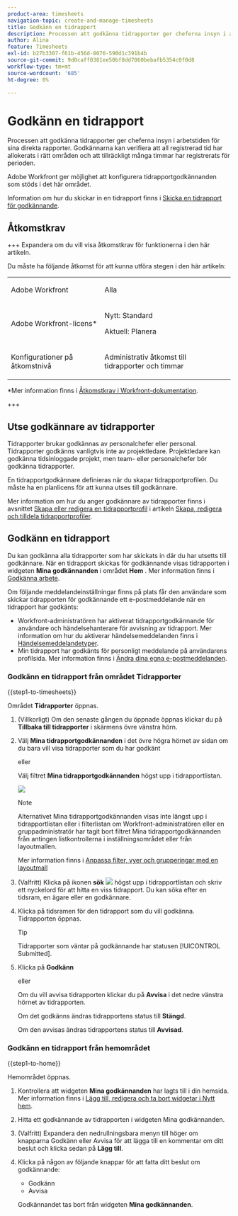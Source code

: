 ```yaml
---
product-area: timesheets
navigation-topic: create-and-manage-timesheets
title: Godkänn en tidrapport
description: Processen att godkänna tidrapporter ger cheferna insyn i arbetstiden för sina direkta rapporter. Godkännarna kan verifiera att all registrerad tid har allokerats i rätt områden och att tillräckligt många timmar har registrerats för perioden.
author: Alina
feature: Timesheets
exl-id: b27b3307-f61b-456d-8076-590d1c391b4b
source-git-commit: 9d0caff0381ee50bf8dd7060bebafb5354c0f0d8
workflow-type: tm+mt
source-wordcount: '685'
ht-degree: 0%

---
```


# Godkänn en tidrapport

<!--Audited: 8/2024-->

Processen att godkänna tidrapporter ger cheferna insyn i arbetstiden för sina direkta rapporter. Godkännarna kan verifiera att all registrerad tid har allokerats i rätt områden och att tillräckligt många timmar har registrerats för perioden.

Adobe Workfront ger möjlighet att konfigurera tidrapportgodkännanden som stöds i det här området.

Information om hur du skickar in en tidrapport finns i [Skicka en tidrapport för godkännande](../../timesheets/create-and-manage-timesheets/submit-timesheet-for-approval.md).

## Åtkomstkrav

+++ Expandera om du vill visa åtkomstkrav för funktionerna i den här artikeln.

Du måste ha följande åtkomst för att kunna utföra stegen i den här artikeln:

<table style="table-layout:auto"> 
 <col> 
 </col> 
 <col> 
 </col> 
 <tbody> 
  <tr> 
   <td role="rowheader"><p>Adobe Workfront</p></td> 
   <td> <p>Alla</p> </td> 
  </tr> 
  <tr> 
   <td role="rowheader"><p>Adobe Workfront-licens*</p></td> 
   <td> <p>Nytt: Standard</p>
   <p>Aktuell: Planera </p> 
   <tr> 
   <td role="rowheader">Konfigurationer på åtkomstnivå</td> 
   <td> <p>Administrativ åtkomst till tidrapporter och timmar </p> </td> 
  </tr>

</td> 
  </tr> 
 </tbody> 
</table>

*Mer information finns i [Åtkomstkrav i Workfront-dokumentation](/help/quicksilver/administration-and-setup/add-users/access-levels-and-object-permissions/access-level-requirements-in-documentation.md).

+++

## Utse godkännare av tidrapporter

Tidrapporter brukar godkännas av personalchefer eller personal. Tidrapporter godkänns vanligtvis inte av projektledare. Projektledare kan godkänna tidsinloggade projekt, men team- eller personalchefer bör godkänna tidrapporter.

En tidrapportgodkännare definieras när du skapar tidrapportprofilen. Du måste ha en planlicens för att kunna utses till godkännare.

Mer information om hur du anger godkännare av tidrapporter finns i avsnittet [Skapa eller redigera en tidrapportprofil](../../timesheets/create-and-manage-timesheets/create-timesheet-profiles.md#create) i artikeln [Skapa, redigera och tilldela tidrapportprofiler](../../timesheets/create-and-manage-timesheets/create-timesheet-profiles.md).

## Godkänn en tidrapport

Du kan godkänna alla tidrapporter som har skickats in där du har utsetts till godkännare. När en tidrapport skickas för godkännande visas tidrapporten i widgeten **Mina godkännanden** i området **Hem** . Mer information finns i [Godkänna arbete](../../review-and-approve-work/manage-approvals/approving-work.md).

Om följande meddelandeinställningar finns på plats får den användare som skickar tidrapporten för godkännande ett e-postmeddelande när en tidrapport har godkänts:

* Workfront-administratören har aktiverat tidrapportgodkännande för användare och händelsehanterare för avvisning av tidrapport. Mer information om hur du aktiverar händelsemeddelanden finns i [Händelsemeddelandetyper](../../administration-and-setup/manage-workfront/emails/event-notifications-available-in-wf.md).
* Min tidrapport har godkänts för personligt meddelande på användarens profilsida. Mer information finns i [Ändra dina egna e-postmeddelanden](/help/quicksilver/workfront-basics/using-notifications/activate-or-deactivate-your-own-event-notifications.md).

### Godkänn en tidrapport från området Tidrapporter

{{step1-to-timesheets}}

Området **Tidrapporter** öppnas.

1. (Villkorligt) Om den senaste gången du öppnade öppnas klickar du på **Tillbaka till tidrapporter** i skärmens övre vänstra hörn.

1. Välj **Mina tidrapportgodkännanden** i det övre högra hörnet av sidan om du bara vill visa tidrapporter som du har godkänt

   eller

   Välj filtret **Mina tidrapportgodkännanden** högst upp i tidrapportlistan.

   ![](assets/my-timesheet-approvals-my-timesheets-pills-on-timesheets-list-nwe-350x58.png)

   >[!NOTE]
   >
   >Alternativet Mina tidrapportgodkännanden visas inte längst upp i tidrapportlistan eller i filterlistan om Workfront-administratören eller en gruppadministratör har tagit bort filtret Mina tidrapportgodkännanden från antingen listkontrollerna i inställningsområdet eller från layoutmallen.
   >
   >Mer information finns i [Anpassa filter, vyer och grupperingar med en layoutmall](../../administration-and-setup/customize-workfront/use-layout-templates/customize-fvg-list-controls-layout-template.md)
   >   
   >

1. (Valfritt) Klicka på ikonen **sök** ![](assets/search-icon.png) högst upp i tidrapportlistan och skriv ett nyckelord för att hitta en viss tidrapport. Du kan söka efter en tidsram, en ägare eller en godkännare.
1. Klicka på tidsramen för den tidrapport som du vill godkänna. Tidrapporten öppnas.

   >[!TIP]
   >
   >Tidrapporter som väntar på godkännande har statusen [!UICONTROL Submitted].


1. Klicka på **Godkänn**

   eller

   Om du vill avvisa tidrapporten klickar du på **Avvisa** i det nedre vänstra hörnet av tidrapporten.

   Om det godkänns ändras tidrapportens status till **Stängd**.

   Om den avvisas ändras tidrapportens status till **Avvisad**.

### Godkänn en tidrapport från hemområdet

{{step1-to-home}}

Hemområdet öppnas.

1. Kontrollera att widgeten **Mina godkännanden** har lagts till i din hemsida. Mer information finns i [Lägg till, redigera och ta bort widgetar i Nytt hem](/help/quicksilver/workfront-basics/using-home/using-the-home-area/add-edit-remove-widgets-in-new-home.md).
1. Hitta ett godkännande av tidrapporten i widgeten Mina godkännanden.
1. (Valfritt) Expandera den nedrullningsbara menyn till höger om knapparna Godkänn eller Avvisa för att lägga till en kommentar om ditt beslut och klicka sedan på **Lägg till**.
1. Klicka på någon av följande knappar för att fatta ditt beslut om godkännande:

   * Godkänn
   * Avvisa

   Godkännandet tas bort från widgeten **Mina godkännanden**.


